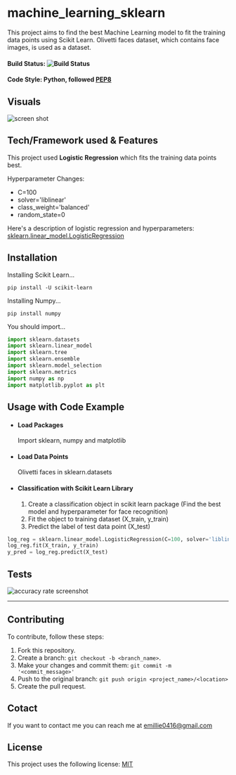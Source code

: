 # machine_learning_sklearn

This project aims to find the best Machine Learning model to fit the training data points using Scikit Learn. Olivetti faces dataset, which contains face images, is used as a dataset.

#### Build Status: ![Build Status](https://shields.io/badge/build-passing-brightgreen)

#### Code Style: Python, followed [PEP8](https://www.python.org/dev/peps/pep-0008/)

## Visuals
![screen shot](https://github.com/jiwon-emily-lee/notion-todo/blob/main/Screen%20Shot%202021-12-21%20at%2011.06.54%20AM.png?raw=true)

## Tech/Framework used & Features

This project used **Logistic Regression** which fits the training data points best.

Hyperparameter Changes:
+ C=100
+ solver='liblinear'
+ class_weight='balanced'
+ random_state=0

Here's a description of logistic regression and hyperparameters: [sklearn.linear_model.LogisticRegression](https://scikit-learn.org/stable/modules/generated/sklearn.linear_model.LogisticRegression.html)

## Installation
Installing Scikit Learn...
```pip
pip install -U scikit-learn
```
Installing Numpy...
```pip
pip install numpy
```

You should import...
```python
import sklearn.datasets
import sklearn.linear_model
import sklearn.tree
import sklearn.ensemble
import sklearn.model_selection
import sklearn.metrics
import numpy as np
import matplotlib.pyplot as plt 
```

## Usage with Code Example 
* ####  Load Packages

    Import sklearn, numpy and matplotlib
   
* ####  Load Data Points

    Olivetti faces in sklearn.datasets
 
* ####  Classification with Scikit Learn Library
  1. Create a classification object in scikit learn package (Find the best model and hyperparameter for face recognition)
  2. Fit the object to training dataset (X_train, y_train)
  3. Predict the label of test data point (X_test)

```python
log_reg = sklearn.linear_model.LogisticRegression(C=100, solver='liblinear', class_weight='balanced', random_state=0)
log_reg.fit(X_train, y_train)
y_pred = log_reg.predict(X_test)
```

## Tests
![accuracy rate screenshot](https://github.com/jiwon-emily-lee/notion-todo/blob/main/acc.png?raw=true)

---

## Contributing

To contribute, follow these steps:

1. Fork this repository.
2. Create a branch: `git checkout -b <branch_name>`.
3. Make your changes and commit them: `git commit -m '<commit_message>'`
4. Push to the original branch: `git push origin <project_name>/<location>`
5. Create the pull request.

## Cotact

If you want to contact me you can reach me at emillie0416@gmail.com

## License
This project uses the following license: [MIT](https://choosealicense.com/licenses/mit/)
